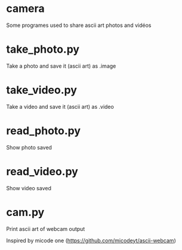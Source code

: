 # camera
Some programes used to share ascii art photos and vidéos

# take_photo.py
Take a photo and save it (ascii art) as .image

# take_video.py
Take a video and save it (ascii art) as .video

# read_photo.py
Show photo saved

# read_video.py
Show video saved

# cam.py
Print ascii art of webcam output


Inspired by micode one (https://github.com/micodeyt/ascii-webcam)
